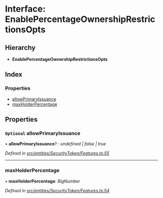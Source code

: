 # Interface: EnablePercentageOwnershipRestrictionsOpts

## Hierarchy

* **EnablePercentageOwnershipRestrictionsOpts**

## Index

### Properties

* [allowPrimaryIssuance](entities.securitytoken.enablepercentageownershiprestrictionsopts.md#optional-allowprimaryissuance)
* [maxHolderPercentage](entities.securitytoken.enablepercentageownershiprestrictionsopts.md#maxholderpercentage)

## Properties

### `Optional` allowPrimaryIssuance

• **allowPrimaryIssuance**? : *undefined | false | true*

*Defined in [src/entities/SecurityToken/Features.ts:55](https://github.com/PolymathNetwork/polymath-sdk/blob/1abe1ae/src/entities/SecurityToken/Features.ts#L55)*

___

###  maxHolderPercentage

• **maxHolderPercentage**: *BigNumber*

*Defined in [src/entities/SecurityToken/Features.ts:54](https://github.com/PolymathNetwork/polymath-sdk/blob/1abe1ae/src/entities/SecurityToken/Features.ts#L54)*
